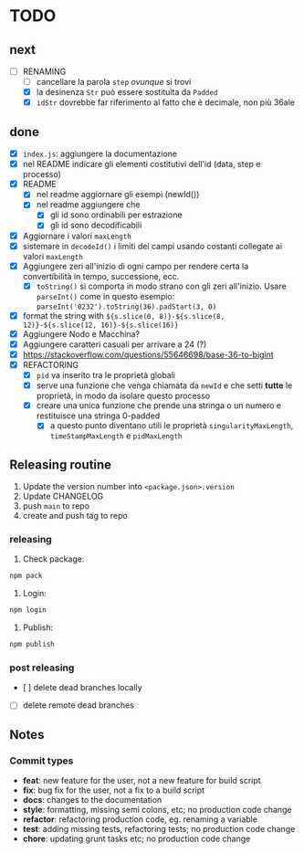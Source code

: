 # TODO

## next

- [ ] RENAMING
  - [ ] cancellare la parola `step` _ovunque_ si trovi
  - [x] la desinenza `Str` può essere sostituita da `Padded`
  - [x] `idStr` dovrebbe far riferimento al fatto che è decimale, non più 36ale

## done

- [x] `index.js`: aggiungere la documentazione
- [x] nel README indicare gli elementi costitutivi dell'id (data, step e processo)
- [x] README
  - [x] nel readme aggiornare gli esempi (newId())
  - [x] nel readme aggiungere che
    - [x] gli id sono ordinabili per estrazione
    - [x] gli id sono decodificabili
- [x] Aggiornare i valori `maxLength`
- [x] sistemare in `decodeId()` i limiti dei campi usando costanti collegate ai valori `maxLength`
- [x] Aggiungere zeri all'inizio di ogni campo per rendere certa la convertibilità in tempo,
      successione, ecc.
  - [x] `toString()` si comporta in modo strano con gli zeri all'inizio. Usare `parseInt()` come in
        questo esempio: `parseInt('0232').toString(36).padStart(3, 0)`
- [x] format the string with `${s.slice(0, 8)}-${s.slice(8, 12)}-${s.slice(12, 16)}-${s.slice(16)}`
- [x] Aggiungere Nodo e Macchina?
- [x] Aggiungere caratteri casuali per arrivare a 24 (?)
- [x] <https://stackoverflow.com/questions/55646698/base-36-to-bigint>
- [x] REFACTORING
  - [x] `pid` va inserito tra le proprietà globali
  - [x] serve una funzione che venga chiamata da `newId` e che setti **tutte** le proprietà, in modo
        da isolare questo processo
  - [x] creare una unica funzione che prende una stringa o un numero e restituisce una stringa
        0-padded
    - [x] a questo punto diventano utili le proprietà `singularityMaxLength`, `timeStampMaxLength` e
          `pidMaxLength`

## Releasing routine

1. Update the version number into `<package.json>.version`
2. Update CHANGELOG
3. push `main` to repo
4. create and push tag to repo

### releasing

1. Check package:

```bash
npm pack
```

1. Login:

```bash
npm login
```

1. Publish:

```bash
npm publish
```

### post releasing

- [ ] delete dead branches locally
- [ ] delete remote dead branches

## Notes

### Commit types

- **feat**: new feature for the user, not a new feature for build script
- **fix**: bug fix for the user, not a fix to a build script
- **docs**: changes to the documentation
- **style**: formatting, missing semi colons, etc; no production code change
- **refactor**: refactoring production code, eg. renaming a variable
- **test**: adding missing tests, refactoring tests; no production code change
- **chore**: updating grunt tasks etc; no production code change
